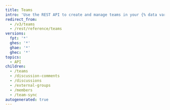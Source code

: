 ```yaml
---
title: Teams
intro: 'Use the REST API to create and manage teams in your {% data variables.product.product_name %} organization.'
redirect_from:
  - /v3/teams
  - /rest/reference/teams
versions:
  fpt: '*'
  ghes: '*'
  ghae: '*'
  ghec: '*'
topics:
  - API
children:
  - /teams
  - /discussion-comments
  - /discussions
  - /external-groups
  - /members
  - /team-sync
autogenerated: true
---
```




<!-- Content after this section is automatically generated -->
